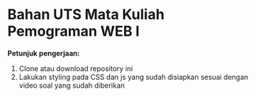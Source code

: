 <H1>Bahan UTS Mata Kuliah Pemograman WEB I</H1>
<p>
  <strong>Petunjuk pengerjaan:</strong>
  <ol>
    <li>Clone atau download repository ini</li>
    <li>Lakukan styling pada CSS dan js yang sudah disiapkan sesuai dengan video soal yang sudah diberikan</li>
  </ol>
</p>
